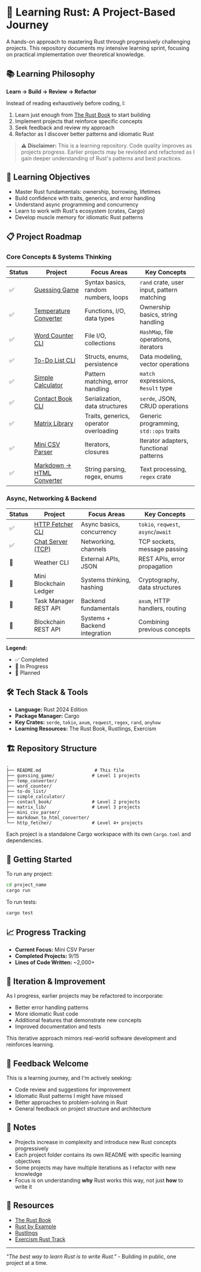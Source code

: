 # 🦀 Learning Rust: A Project-Based Journey

A hands-on approach to mastering Rust through progressively challenging projects. This repository documents my intensive learning sprint, focusing on practical implementation over theoretical knowledge.

## 📚 Learning Philosophy

**Learn → Build → Review → Refactor**

Instead of reading exhaustively before coding, I:
1. Learn just enough from [The Rust Book](https://doc.rust-lang.org/book/) to start building
2. Implement projects that reinforce specific concepts
3. Seek feedback and review my approach
4. Refactor as I discover better patterns and idiomatic Rust

> **⚠️ Disclaimer:** This is a learning repository. Code quality improves as projects progress. Earlier projects may be revisited and refactored as I gain deeper understanding of Rust's patterns and best practices.

## 🎯 Learning Objectives

- Master Rust fundamentals: ownership, borrowing, lifetimes
- Build confidence with traits, generics, and error handling
- Understand async programming and concurrency
- Learn to work with Rust's ecosystem (crates, Cargo)
- Develop muscle memory for idiomatic Rust patterns

## 📋 Project Roadmap

### Core Concepts & Systems Thinking

| Status | Project | Focus Areas | Key Concepts |
|--------|---------|-------------|--------------|
| ✅ | [Guessing Game](./guessing_game) | Syntax basics, random numbers, loops | `rand` crate, user input, pattern matching |
| ✅ | [Temperature Converter](./temp_converter) | Functions, I/O, data types | Ownership basics, string handling |
| ✅ | [Word Counter CLI](./word_counter) | File I/O, collections | `HashMap`, file operations, iterators |
| ✅ | [To-Do List CLI](./to-do_list) | Structs, enums, persistence | Data modeling, vector operations |
| ✅ | [Simple Calculator](./simple_calculator) | Pattern matching, error handling | `match` expressions, `Result` type |
| ✅ | [Contact Book CLI](./contact_book) | Serialization, data structures | `serde`, JSON, CRUD operations |
| ✅ | [Matrix Library](./matrix_lib) | Traits, generics, operator overloading | Generic programming, `std::ops` traits |
| ✅ | [Mini CSV Parser](./mini_csv_parser) | Iterators, closures | Iterator adapters, functional patterns |
| ✅ | [Markdown → HTML Converter](./markdown_to_html_converter) | String parsing, regex, enums | Text processing, `regex` crate |

### Async, Networking & Backend

| Status | Project | Focus Areas | Key Concepts |
|--------|---------|-------------|--------------|
| ✅ | [HTTP Fetcher CLI](./http_fetcher) | Async basics, concurrency | `tokio`, `reqwest`, `async`/`await` |
| ✅ | [Chat Server (TCP)](./chat_server) | Networking, channels | TCP sockets, message passing |
| 🔨 | Weather CLI | External APIs, JSON | REST APIs, error propagation |
| 📅 | Mini Blockchain Ledger | Systems thinking, hashing | Cryptography, data structures |
| 📅 | Task Manager REST API | Backend fundamentals | `axum`, HTTP handlers, routing |
| 📅 | Blockchain REST API | Systems + Backend integration | Combining previous concepts |

**Legend:**
- ✅ Completed
- 🔨 In Progress
- 📅 Planned

## 🛠️ Tech Stack & Tools

- **Language:** Rust 2024 Edition
- **Package Manager:** Cargo
- **Key Crates:** `serde`, `tokio`, `axum`, `reqwest`, `regex`, `rand`, `anyhow`
- **Learning Resources:** The Rust Book, Rustlings, Exercism

## 🏗️ Repository Structure

```
.
├── README.md                    # This file
├── guessing_game/              # Level 1 projects
├── temp_converter/
├── word_counter/
├── to-do_list/
├── simple_calculator/
├── contact_book/               # Level 2 projects
├── matrix_lib/                 # Level 3 projects
├── mini_csv_parser/
├── markdown_to_html_converter/
└── http_fetcher/               # Level 4+ projects
```

Each project is a standalone Cargo workspace with its own `Cargo.toml` and dependencies.

## 🚀 Getting Started

To run any project:

```bash
cd project_name
cargo run
```

To run tests:

```bash
cargo test
```

## 📈 Progress Tracking

- **Current Focus:** Mini CSV Parser
- **Completed Projects:** 9/15
- **Lines of Code Written:** ~2,000+

## 🔄 Iteration & Improvement

As I progress, earlier projects may be refactored to incorporate:
- Better error handling patterns
- More idiomatic Rust code
- Additional features that demonstrate new concepts
- Improved documentation and tests

This iterative approach mirrors real-world software development and reinforces learning.

## 🤝 Feedback Welcome

This is a learning journey, and I'm actively seeking:
- Code review and suggestions for improvement
- Idiomatic Rust patterns I might have missed
- Better approaches to problem-solving in Rust
- General feedback on project structure and architecture

## 📝 Notes

- Projects increase in complexity and introduce new Rust concepts progressively
- Each project folder contains its own README with specific learning objectives
- Some projects may have multiple iterations as I refactor with new knowledge
- Focus is on understanding **why** Rust works this way, not just **how** to write it

## 🔗 Resources

- [The Rust Book](https://doc.rust-lang.org/book/)
- [Rust by Example](https://doc.rust-lang.org/rust-by-example/)
- [Rustlings](https://github.com/rust-lang/rustlings)
- [Exercism Rust Track](https://exercism.org/tracks/rust)

---

*"The best way to learn Rust is to write Rust."* - Building in public, one project at a time.